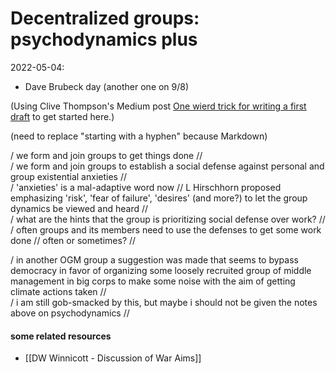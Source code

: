 # Decentralized groups: psychodynamics plus

2022-05-04:
 - Dave Brubeck day (another one on 9/8)

(Using Clive Thompson's Medium post [One wierd trick for writing a first draft](https://medium.com/creators-hub/one-weird-trick-for-writing-a-first-draft-998ee9408663) to get started here.)

(need to replace "starting with a hyphen" because Markdown)


/ we form and join groups to get things done //  
/ we form and join groups to establish a social defense against personal and group existential anxieties //  
/ 'anxieties' is a mal-adaptive word now // L Hirschhorn proposed emphasizing 'risk', 'fear of failure', 'desires' (and more?) to let the group dynamics be viewed and heard //  
/ what are the hints that the group is prioritizing social defense over work? //  
/ often groups and its members need to use the defenses to get some work done // often or sometimes? //  


/ in another OGM group a suggestion was made that seems to bypass democracy in favor of organizing some loosely recruited group of middle management in big corps to make some noise with the aim of getting climate actions taken //  
/ i am still gob-smacked by this, but maybe i should not be given the notes above on psychodynamics //  




#### some related resources

- [[DW Winnicott - Discussion of War Aims]]

